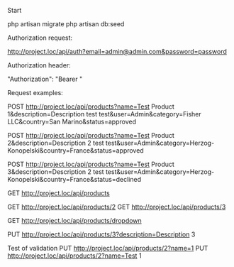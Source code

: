 Start

php artisan migrate
php artisan db:seed


Authorization request:

http://project.loc/api/auth?email=admin@admin.com&password=password


Authorization header:

"Authorization": "Bearer <token>"


Request examples:

POST  http://project.loc/api/products?name=Test Product 1&description=Description test test&user=Admin&category=Fisher LLC&country=San Marino&status=approved

POST  http://project.loc/api/products?name=Test Product 2&description=Description 2 test test&user=Admin&category=Herzog-Konopelski&country=France&status=approved

POST  http://project.loc/api/products?name=Test Product 3&description=Description 2 test test&user=Admin&category=Herzog-Konopelski&country=France&status=declined


GET  http://project.loc/api/products

GET  http://project.loc/api/products/2
GET  http://project.loc/api/products/3

GET  http://project.loc/api/products/dropdown

PUT  http://project.loc/api/products/3?description=Description 3


Test of validation
PUT  http://project.loc/api/products/2?name=1
PUT  http://project.loc/api/products/2?name=Test 1

